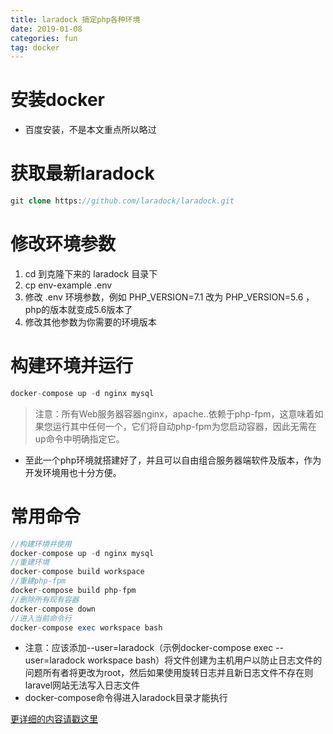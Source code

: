```yaml
---
title: laradock 搞定php各种环境
date: 2019-01-08
categories: fun
tag: docker
---
```


# 安装docker
- 百度安装，不是本文重点所以略过

# 获取最新laradock

``` php
git clone https://github.com/laradock/laradock.git
```

# 修改环境参数
1. cd 到克隆下来的 laradock 目录下
2. cp env-example .env
3. 修改 .env 环境参数，例如 PHP_VERSION=7.1 改为 PHP_VERSION=5.6 ，php的版本就变成5.6版本了
4. 修改其他参数为你需要的环境版本

# 构建环境并运行

``` php
docker-compose up -d nginx mysql
```
> 注意：所有Web服务器容器nginx，apache..依赖于php-fpm，这意味着如果您运行其中任何一个，它们将自动php-fpm为您启动容器，因此无需在up命令中明确指定它。

- 至此一个php环境就搭建好了，并且可以自由组合服务器端软件及版本，作为开发环境用也十分方便。

# 常用命令

``` php
//构建环境并使用
docker-compose up -d nginx mysql
//重建环境
docker-compose build workspace
//重建php-fpm
docker-compose build php-fpm
//删除所有现有容器
docker-compose down
//进入当前命令行
docker-compose exec workspace bash
```
- 注意：应该添加--user=laradock（示例docker-compose exec --user=laradock workspace bash）将文件创建为主机用户以防止日志文件的问题所有者将更改为root，然后如果使用旋转日志并且新日志文件不存在则laravel网站无法写入日志文件
- docker-compose命令得进入laradock目录才能执行


[更详细的内容请戳这里](https://laradock.io/)
